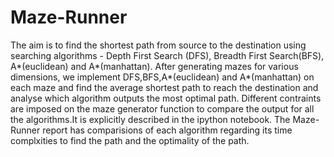 # Maze-Runner
The aim is to find the shortest path from source to the destination using searching algorithms - Depth First Search (DFS), Breadth First Search(BFS), A*(euclidean) and A*(manhattan).
After generating mazes for various dimensions, we implement DFS,BFS,A*(euclidean) and A*(manhattan) on each maze and find the average shortest path to reach the destination and analyse which algorithm outputs the most optimal path.
Different contraints are imposed on the maze generator function to compare the output for all the algorithms.It is explicitly described in the ipython notebook.
The Maze-Runner report has comparisions of each algorithm regarding its time complxities to find the path and the optimality of the path.
